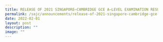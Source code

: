 ```yaml
---
title: RELEASE OF 2021 SINGAPORE–CAMBRIDGE GCE A–LEVEL EXAMINATION RESULTS
permalink: /sajc/announcements/release-of-2021-singapore-cambridge-gce-a-level-examination-results/
date: 2022-02-01
layout: post
description: ""
image: ""
---
```

